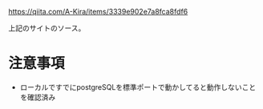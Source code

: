 
https://qiita.com/A-Kira/items/3339e902e7a8fca8fdf6

上記のサイトのソース。

# 注意事項
- ローカルですでにpostgreSQLを標準ポートで動かしてると動作しないことを確認済み
